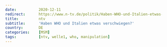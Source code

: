 ```yaml
---
date:          2020-12-11
redirect:      https://www.n-tv.de/politik/Haben-WHO-und-Italien-etwas-verschwiegen-article22229835.html
title:         ntv
subtitle:      'Haben WHO und Italien etwas verschwiegen?'
country:       DE
categories:    [MSM]
tags:          [ntv, welle1, who, manipulation]
---
```

